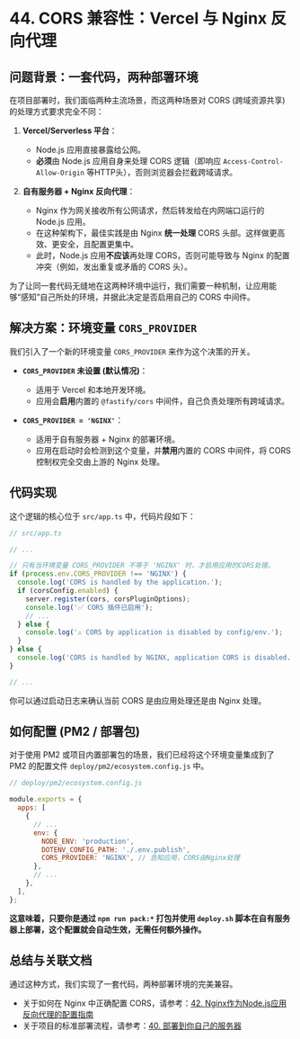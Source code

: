 # 44. CORS 兼容性：Vercel 与 Nginx 反向代理

## 问题背景：一套代码，两种部署环境

在项目部署时，我们面临两种主流场景，而这两种场景对 CORS (跨域资源共享) 的处理方式要求完全不同：

1.  **Vercel/Serverless 平台**：
    *   Node.js 应用直接暴露给公网。
    *   **必须**由 Node.js 应用自身来处理 CORS 逻辑（即响应 `Access-Control-Allow-Origin` 等HTTP头），否则浏览器会拦截跨域请求。

2.  **自有服务器 + Nginx 反向代理**：
    *   Nginx 作为网关接收所有公网请求，然后转发给在内网端口运行的 Node.js 应用。
    *   在这种架构下，最佳实践是由 Nginx **统一处理** CORS 头部。这样做更高效、更安全，且配置更集中。
    *   此时，Node.js 应用**不应该**再处理 CORS，否则可能导致与 Nginx 的配置冲突（例如，发出重复或矛盾的 CORS 头）。

为了让同一套代码无缝地在这两种环境中运行，我们需要一种机制，让应用能够“感知”自己所处的环境，并据此决定是否启用自己的 CORS 中间件。

## 解决方案：环境变量 `CORS_PROVIDER`

我们引入了一个新的环境变量 `CORS_PROVIDER` 来作为这个决策的开关。

*   **`CORS_PROVIDER` 未设置 (默认情况)**：
    *   适用于 Vercel 和本地开发环境。
    *   应用会**启用**内置的 `@fastify/cors` 中间件，自己负责处理所有跨域请求。

*   **`CORS_PROVIDER = 'NGINX'`**：
    *   适用于自有服务器 + Nginx 的部署环境。
    *   应用在启动时会检测到这个变量，并**禁用**内置的 CORS 中间件，将 CORS 控制权完全交由上游的 Nginx 处理。

## 代码实现

这个逻辑的核心位于 `src/app.ts` 中，代码片段如下：

```typescript
// src/app.ts

// ...

// 只有当环境变量 CORS_PROVIDER 不等于 'NGINX' 时，才启用应用的CORS处理。
if (process.env.CORS_PROVIDER !== 'NGINX') {
  console.log('CORS is handled by the application.');
  if (corsConfig.enabled) {
    server.register(cors, corsPluginOptions);
    console.log('✅ CORS 插件已启用');
    // ...
  } else {
    console.log('⚠️ CORS by application is disabled by config/env.');
  }
} else {
  console.log('CORS is handled by NGINX, application CORS is disabled.');
}

// ...
```
你可以通过启动日志来确认当前 CORS 是由应用处理还是由 Nginx 处理。

## 如何配置 (PM2 / 部署包)

对于使用 PM2 或项目内置部署包的场景，我们已经将这个环境变量集成到了 PM2 的配置文件 `deploy/pm2/ecosystem.config.js` 中。

```javascript
// deploy/pm2/ecosystem.config.js

module.exports = {
  apps: [
    {
      // ...
      env: {
        NODE_ENV: 'production',
        DOTENV_CONFIG_PATH: './.env.publish',
        CORS_PROVIDER: 'NGINX', // 告知应用，CORS由Nginx处理
      },
      // ...
    },
  ],
};
```

**这意味着，只要你是通过 `npm run pack:*` 打包并使用 `deploy.sh` 脚本在自有服务器上部署，这个配置就会自动生效，无需任何额外操作。**

## 总结与关联文档

通过这种方式，我们实现了一套代码，两种部署环境的完美兼容。

*   关于如何在 Nginx 中正确配置 CORS，请参考：[42. Nginx作为Node.js应用反向代理的配置指南](./42_nginx_config.md)
*   关于项目的标准部署流程，请参考：[40. 部署到你自己的服务器](./40_deploy_to_your_server.md)
